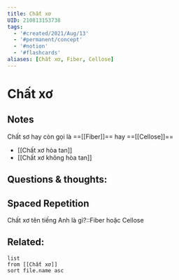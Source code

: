 ```yaml
---
title: Chất xơ
UID: 210813153738
tags:
  - '#created/2021/Aug/13'
  - '#permanent/concept'
  - '#notion'
  - '#flashcards'
aliases: [Chất xơ, Fiber, Cellose]
---
```

# Chất xơ

## Notes
Chất sơ hay còn gọi là ==[[Fiber]]== hay ==[[Cellose]]==
- [[Chất xơ hòa tan]]
- [[Chất xơ không hòa tan]]
<!--SR:!2021-09-14,18,250!2021-09-15,19,250-->

## Questions & thoughts:


## Spaced Repetition
Chất xơ tên tiếng Anh là gì?::Fiber hoặc Cellose
<!--SR:!2021-09-16,20,250-->

## Related:
```dataview
list
from [[Chất xơ]]
sort file.name asc
```


